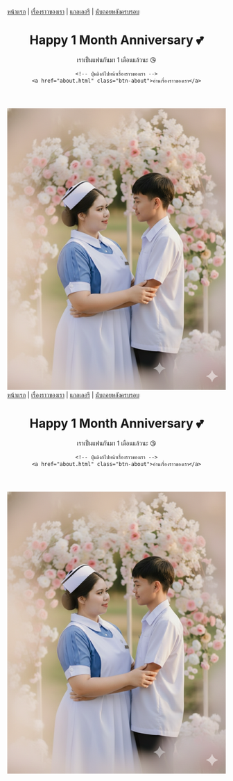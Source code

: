 <!DOCTYPE html>
<html lang="th">
<head>
  <meta charset="UTF-8">
  <meta name="viewport" content="width=device-width, initial-scale=1.0">
  <title>ครบรอบ 1 เดือน 💖</title>
  <!-- ฟอนต์น่ารัก -->
  <link href="https://fonts.googleapis.com/css2?family=Pacifico&family=Poppins:wght@400;600&family=Fredoka+One&display=swap" rel="stylesheet">
  <link rel="stylesheet" href="index .css">
</head>
<body>
  <!-- Navigation -->
  <nav>
    <a href="index.html">หน้าแรก</a> |
    <a href="about.html">เรื่องราวของเรา</a> |
    <a href="gallery.html">แกลเลอรี</a> |
    <a href="countdown.html">นับถอยหลังครบรอบ</a>
  </nav>

  <!-- เอฟเฟกต์หัวใจลอย -->
  <div class="hearts"></div>

  <!-- ส่วนต้อนรับ -->
  <header>
    <h1>Happy 1 Month Anniversary 💕</h1>
    <p>เราเป็นแฟนกันมา 1 เดือนแล้วนะ 😘</p>
    
    <!-- ปุ่มลิงก์ไปหน้าเรื่องราวของเรา -->
    <a href="about.html" class="btn-about">อ่านเรื่องราวของเรา</a>
  </header>

  <!-- รูปคู่ -->
  <section id="gallery">
    <img src="mygirlfriend.png" alt="รูปคู่ 1" class="main-photo">
  </section>


  <script src="index.js"></script>
</body>
</html>
<!DOCTYPE html>
<html lang="th">
<head>
  <meta charset="UTF-8">
  <meta name="viewport" content="width=device-width, initial-scale=1.0">
  <title>ครบรอบ 1 เดือน 💖</title>
  <!-- ฟอนต์น่ารัก -->
  <link href="https://fonts.googleapis.com/css2?family=Pacifico&family=Poppins:wght@400;600&family=Fredoka+One&display=swap" rel="stylesheet">
  <link rel="stylesheet" href="index .css">
</head>
<body>
  <!-- Navigation -->
  <nav>
    <a href="index.html">หน้าแรก</a> |
    <a href="about.html">เรื่องราวของเรา</a> |
    <a href="gallery.html">แกลเลอรี</a> |
    <a href="countdown.html">นับถอยหลังครบรอบ</a>
  </nav>

  <!-- เอฟเฟกต์หัวใจลอย -->
  <div class="hearts"></div>

  <!-- ส่วนต้อนรับ -->
  <header>
    <h1>Happy 1 Month Anniversary 💕</h1>
    <p>เราเป็นแฟนกันมา 1 เดือนแล้วนะ 😘</p>
    
    <!-- ปุ่มลิงก์ไปหน้าเรื่องราวของเรา -->
    <a href="about.html" class="btn-about">อ่านเรื่องราวของเรา</a>
  </header>

  <!-- รูปคู่ -->
  <section id="gallery">
    <img src="mygirlfriend.png" alt="รูปคู่ 1" class="main-photo">
  </section>


  <script src="index.js"></script>
</body>
</html>
